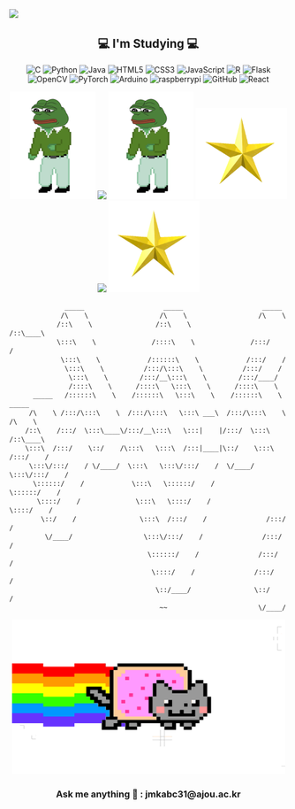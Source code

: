 <img src="https://capsule-render.vercel.app/api?type=waving&customColorList=3&height=300&section=header&text=ByeongHui&fontSize=90&animation=fadeIn&fontAlign=50" />
                                                                                   

<h2 align ="center">💻 I'm Studying 💻</h2>
<p align="center">
<img alt="C" src ="https://img.shields.io/badge/C-A8B9CC.svg?&style=for-the-badge&logo=C&logoColor=black"/>
<img alt="Python" src ="https://img.shields.io/badge/Python-3776AB.svg?&style=for-the-badge&logo=Python&logoColor=white"/>
<img alt="Java" src ="https://img.shields.io/badge/Java-302683.svg?&style=for-the-badge&logo=Java&logoColor=white"/>
<img alt="HTML5" src ="https://img.shields.io/badge/HTML5-E34F26.svg?&style=for-the-badge&logo=HTML5&logoColor=white"/>
<img alt="CSS3" src ="https://img.shields.io/badge/CSS3-1572B6.svg?&style=for-the-badge&logo=CSS3&logoColor=white"/>
<img alt="JavaScript" src ="https://img.shields.io/badge/JavaScript-F7DF1E.svg?&style=for-the-badge&logo=JavaScript&logoColor=black"/>
<img alt="R" src ="https://img.shields.io/badge/R-276DC3.svg?&style=for-the-badge&logo=R&logoColor=white"/>
<img alt="Flask" src ="https://img.shields.io/badge/Flask-000000.svg?&style=for-the-badge&logo=Flask&logoColor=white"/>
<img alt="OpenCV" src ="https://img.shields.io/badge/OpenCV-5C3EE8.svg?&style=for-the-badge&logo=OpenCV&logoColor=white"/>
<img alt="PyTorch" src ="https://img.shields.io/badge/PyTorch-EE4C2C.svg?&style=for-the-badge&logo=PyTorch&logoColor=white"/>
<img alt="Arduino" src ="https://img.shields.io/badge/Arduino-00979D.svg?&style=for-the-badge&logo=Arduino&logoColor=white"/>
<img alt="raspberrypi" src ="https://img.shields.io/badge/raspberrypi-A22846.svg?&style=for-the-badge&logo=raspberrypi&logoColor=white"/>
<img alt="GitHub" src ="https://img.shields.io/badge/GitHub-181717.svg?&style=for-the-badge&logo=GitHub&logoColor=white"/>
<img alt="React" src ="https://img.shields.io/badge/React-61DAFB.svg?&style=for-the-badge&logo=React&logoColor=white"/>
</p>

<p align="center">
<img src ="https://github.com/jangByeongHui/jangByeongHui/blob/main/asset/pepe.gif?raw=true" width=155 height=195/>
<img src="https://github-readme-stats.vercel.app/api?username=jangByeongHui&theme=vue&show_icons=true" />
<img src ="https://github.com/jangByeongHui/jangByeongHui/blob/main/asset/pepe.gif?raw=true" width=155 height=195/>
<img src="https://github.com/jangByeongHui/jangByeongHui/blob/main/asset/star.gif?raw=true" width=165 height=165/>
<img src="https://github-readme-stats.vercel.app/api/top-langs/?username=jangByeongHui&layout=compact" />
<img src="https://github.com/jangByeongHui/jangByeongHui/blob/main/asset/star.gif?raw=true" width=165 height=165/>
</p>

	              _____                    _____                    _____          
	             /\    \                  /\    \                  /\    \         
	            /::\    \                /::\    \                /::\____\        
	            \:::\    \              /::::\    \              /:::/    /        
	             \:::\    \            /::::::\    \            /:::/    /         
	              \:::\    \          /:::/\:::\    \          /:::/    /          
	               \:::\    \        /:::/__\:::\    \        /:::/____/           
	               /::::\    \      /::::\   \:::\    \      /::::\    \           
	      _____   /::::::\    \    /::::::\   \:::\    \    /::::::\    \   _____  
	     /\    \ /:::/\:::\    \  /:::/\:::\   \:::\ ___\  /:::/\:::\    \ /\    \ 
	    /::\    /:::/  \:::\____\/:::/__\:::\   \:::|    |/:::/  \:::\    /::\____\
	    \:::\  /:::/    \::/    /\:::\   \:::\  /:::|____|\::/    \:::\  /:::/    /
	     \:::\/:::/    / \/____/  \:::\   \:::\/:::/    /  \/____/ \:::\/:::/    / 
	      \::::::/    /            \:::\   \::::::/    /            \::::::/    /  
	       \::::/    /              \:::\   \::::/    /              \::::/    /   
	        \::/    /                \:::\  /:::/    /               /:::/    /    
	         \/____/                  \:::\/:::/    /               /:::/    /     
	                                   \::::::/    /               /:::/    /      
	                                    \::::/    /               /:::/    /       
	                                     \::/____/                \::/    /        
	                                      ~~                       \/____/ 
	

    

<p align="center">
<img src ="https://github.com/jangByeongHui/jangByeongHui/blob/main/asset/nft_cat.gif?raw=true?raw=true" width=495 height=280/>
</p>        
<h3 align ="center"> Ask me anything 📢 : jmkabc31@ajou.ac.kr </h3>


